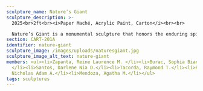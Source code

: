 ```yaml
---
sculpture_name: Nature’s Giant
sculpture_description: >-
  2025<br>2ft<br><i>Paper Maché, Acrylic Paint, Carton</i><br><br>

  Nature’s Giant is a monumental sculpture that honors the enduring spirit of Mother Nature. Drawing inspiration from the vibrant Higantes Festival of the Philippines, this piece is crafted entirely from paper, glue, and other organic materials celebrating sustainability and the rich tradition of paper-mâché art. Cloaked in radiant gold, the figure bridges the gap between past and present, tradition and innovation. The golden finish evokes both reverence and modernity, symbolizing nature’s immeasurable value in an age of rapid technological change. Nature’s Giant stands not only as a cultural tribute but as a reminder of our responsibility to protect and cherish the natural world.
section: CART-201A
identifier: nature-giant
sculpture_image: /images/uploads/naturesgiant.jpg
sculpture_image_alt_text: nature-giant
members: <ul><li>Zapanta, Reine Laurence M. </li><li>Burac, Sophia Bianca G.
  </li><li>Santos, Darlene Nia D.</li><li>Tacorda, Raymond T.</li><li>Pascual,
  Nicholas Adam A.</li><li>Mendoza, Agatha M.</li></ul>
tags: sculptures
---
```

